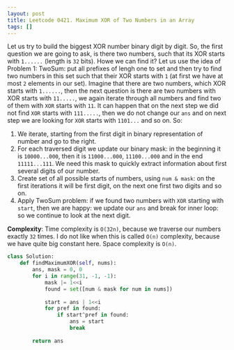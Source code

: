 ```yaml
---
layout: post
title: Leetcode 0421. Maximum XOR of Two Numbers in an Array
tags: []
---
```


Let us try to build the biggest XOR number binary digit by digit. So, the first question we are going to ask, is there two numbers, such that its XOR starts with `1......` (length is `32` bits). Howe we can find it? Let us use the idea of Problem 1: TwoSum: put all prefixes of lengh one to set and then try to find two numbers in this set such that their XOR starts with `1` (at first we have at most `2` elements in our set). Imagine that there are two numbers, which XOR starts with `1......`, then the next question is there are two numbers with XOR starts with `11.....`, we again iterate through all numbers and find two of them with `XOR` starts with `11`. It can happen that on the next step we did not find `XOR` starts with `111.....`, then we do not change our `ans` and on next step we are looking for `XOR` starts with `1101...` and so on. So:

1. We iterate, starting from the first digit in binary representation of number and go to the right.
2. For each traversed digit we update our binary mask: in the beginning it is `10000...000`, then it is `11000...000`, `11100...000` and in the end `11111...111`. We need this mask to quickly extract information about first several digits of our number.
3. Create set of all possible starts of numbers, using `num & mask`: on the first iterations it will be first digit, on the next one first two digits and so on.
4. Apply TwoSum problem: if we found two numbers with `XOR` starting with `start`, then we are happy: we update our `ans` and break for inner loop: so we continue to look at the next digit.

**Complexity**: Time complexity is `O(32n)`, because we traverse our numbers exactly `32` times. I do not like when this is called `O(n)` complexity, because we have quite big constant here. Space complexity is `O(n)`.


```python
class Solution:
    def findMaximumXOR(self, nums):
        ans, mask = 0, 0
        for i in range(31, -1, -1):
            mask |= 1<<i
            found = set([num & mask for num in nums])
                
            start = ans | 1<<i
            for pref in found:
                if start^pref in found:
                    ans = start
                    break
         
        return ans
```
